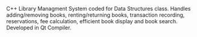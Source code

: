 C++ Library Managment System coded for Data Structures class. Handles adding/removing books, renting/returning books, transaction recording, reservations, fee calculation, efficient book display and book search. Developed in Qt Compiler.
